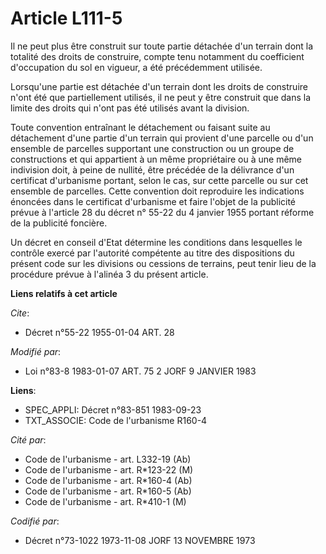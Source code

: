 # Article L111-5

Il ne peut plus être construit sur toute partie détachée d'un terrain dont la totalité des droits de construire, compte tenu
notamment du coefficient d'occupation du sol en vigueur, a été précédemment utilisée.

Lorsqu'une partie est détachée d'un terrain dont les droits de construire n'ont été que partiellement utilisés, il ne peut y
être construit que dans la limite des droits qui n'ont pas été utilisés avant la division.

Toute convention entraînant le détachement ou faisant suite au détachement d'une partie d'un terrain qui provient d'une
parcelle ou d'un ensemble de parcelles supportant une construction ou un groupe de constructions et qui appartient à un même
propriétaire ou à une même indivision doit, à peine de nullité, être précédée de la délivrance d'un certificat d'urbanisme
portant, selon le cas, sur cette parcelle ou sur cet ensemble de parcelles. Cette convention doit reproduire les indications
énoncées dans le certificat d'urbanisme et faire l'objet de la publicité prévue à l'article 28 du décret n° 55-22 du 4
janvier 1955 portant réforme de la publicité foncière.

Un décret en conseil d'Etat détermine les conditions dans lesquelles le contrôle exercé par l'autorité compétente au titre
des dispositions du présent code sur les divisions ou cessions de terrains, peut tenir lieu de la procédure prévue à l'alinéa
3 du présent article.

**Liens relatifs à cet article**

_Cite_:

  - Décret n°55-22 1955-01-04 ART. 28

_Modifié par_:

  - Loi n°83-8 1983-01-07 ART. 75 2 JORF 9 JANVIER 1983

**Liens**:

  - SPEC_APPLI: Décret n°83-851 1983-09-23
  - TXT_ASSOCIE: Code de l'urbanisme R160-4

_Cité par_:

  - Code de l'urbanisme - art. L332-19 (Ab)
  - Code de l'urbanisme - art. R*123-22 (M)
  - Code de l'urbanisme - art. R*160-4 (Ab)
  - Code de l'urbanisme - art. R*160-5 (Ab)
  - Code de l'urbanisme - art. R*410-1 (M)

_Codifié par_:

  - Décret n°73-1022 1973-11-08 JORF 13 NOVEMBRE 1973
